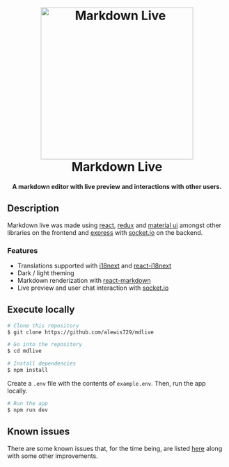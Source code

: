 <h1 align="center">
  <a href="https://mdlive-alewis.herokuapp.com/" target="_blank" rel="noreferrer"><img src="https://user-images.githubusercontent.com/51219653/82973458-0cb39900-9f9d-11ea-8f60-a24c37fad956.png" alt="Markdown Live" width="350"></a>
  <br>
  Markdown Live
  <br>
</h1>

<h4 align="center">A markdown editor with live preview and interactions with other users.</h4>

## Description

Markdown live was made using [react](https://github.com/facebook/react#react-----), [redux](https://github.com/reduxjs/redux#) and [material ui](https://github.com/mui-org/material-ui#material-ui) amongst other libraries on the frontend and [express](https://github.com/expressjs/express) with [socket.io](https://github.com/socketio/socket.io#socketio) on the backend.

### Features

- Translations supported with [i18next](https://github.com/i18next/i18next#i18next-learn-once---translate-everywhere-) and [react-i18next](https://github.com/i18next/react-i18next#react-i18next-)
- Dark / light theming
- Markdown renderization with [react-markdown](https://github.com/rexxars/react-markdown#react-markdown)
- Live preview and user chat interaction with [socket.io](https://github.com/socketio/socket.io#socketio)

## Execute locally

```bash
# Clone this repository
$ git clone https://github.com/alewis729/mdlive

# Go into the repository
$ cd mdlive

# Install dependencies
$ npm install
```

Create a `.env` file with the contents of `example.env`. Then, run the app locally.

```bash
# Run the app
$ npm run dev
```

## Known issues

There are some known issues that, for the time being, are listed [here](https://github.com/alewis729/mdlive/issues/1) along with some other improvements.
